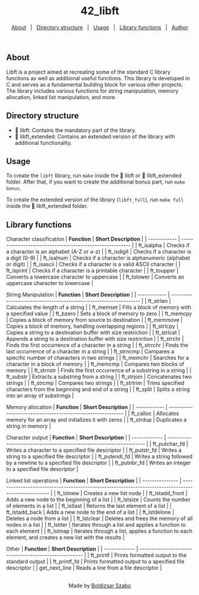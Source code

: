 <h1 align="center">42_libft</h1>

<p align="center">
  <a href="#about">About</a> &#xa0; | &#xa0; 
  <a href="#directory-structure">Directory structure</a> &#xa0; | &#xa0;
  <a href="#usage">Usage</a> &#xa0; | &#xa0;
  <a href="#library-functions">Library functions</a> &#xa0; | &#xa0;
  <a href="https://github.com/Szabold1" target="_blank">Author</a>
</p>

<br>

## About

Libft is a project aimed at recreating some of the standard C library functions as well as additional useful functions. This library is developed in C and serves as a fundamental building block for various other projects. The library includes various functions for string manipulation, memory allocation, linked list manipulation, and more.

## Directory structure

- 📁 libft: Contains the mandatory part of the library.
- 📁 libft_extended: Contains an extended version of the library with additional functionality.

## Usage

To create the `libft` library, run `make` inside the 📁 libft or 📁 libft_extended folder.
After that, if you want to create the additional bonus part, run `make bonus`.

To create the extended version of the library (`libft_full`), run `make full` inside the 📁 libft_extended folder.

## Library functions

Character classification
| **Function** | **Short Description**                                     |
| ------------ | --------------------------------------------------------- |
| ft_isalpha   | Checks if a character is an alphabet (A-Z or a-z)         |
| ft_isdigit   | Checks if a character is a digit (0-9)                    |
| ft_isalnum   | Checks if a character is alphanumeric (alphabet or digit) |
| ft_isascii   | Checks if a character is a valid ASCII character          |
| ft_isprint   | Checks if a character is a printable character            |
| ft_toupper   | Converts a lowercase character to uppercase               |
| ft_tolower   | Converts an uppercase character to lowercase              |


String Manipulation
| **Function** | **Short Description**                                             |
| ------------ | ----------------------------------------------------------------- |
| ft_strlen    | Calculates the length of a string                                 |
| ft_memset    | Fills a block of memory with a specified value                    |
| ft_bzero     | Sets a block of memory to zero                                    |
| ft_memcpy    | Copies a block of memory from source to destination               |
| ft_memmove   | Copies a block of memory, handling overlapping regions            |
| ft_strlcpy   | Copies a string to a destination buffer with size restriction     |
| ft_strlcat   | Appends a string to a destination buffer with size restriction    |
| ft_strchr    | Finds the first occurrence of a character in a string             |
| ft_strrchr   | Finds the last occurrence of a character in a string              |
| ft_strncmp   | Compares a specific number of characters in two strings           |
| ft_memchr    | Searches for a character in a block of memory                     |
| ft_memcmp    | Compares two blocks of memory                                     |
| ft_strnstr   | Finds the first occurrence of a substring in a string             |
| ft_substr    | Extracts a substring from a string                                |
| ft_strjoin   | Concatenates two strings                                          |
| ft_strcmp    | Compares two strings                                              |
| ft_strtrim   | Trims specified characters from the beginning and end of a string |
| ft_split     | Splits a string into an array of substrings                       |


Memory allocation
| **Function** | **Short Description**                                       |
| ------------ | ----------------------------------------------------------- |
| ft_calloc    | Allocates memory for an array and initializes it with zeros |
| ft_strdup    | Duplicates a string in memory                               |


Character output
| **Function**  | **Short Description**                                                |
| ------------- | -------------------------------------------------------------------- |
| ft_putchar_fd | Writes a character to a specified file descriptor                    |
| ft_putstr_fd  | Writes a string to a specified file descriptor                       |
| ft_putendl_fd | Writes a string followed by a newline to a specified file descriptor |
| ft_putnbr_fd  | Writes an integer to a specified file descriptor                     |


Linked list operations
| **Function**    | **Short Description**                                                                                |
| --------------- | ---------------------------------------------------------------------------------------------------- |
| ft_lstnew       | Creates a new list node                                                                              |
| ft_lstadd_front | Adds a new node to the beginning of a list                                                           |
| ft_lstsize      | Counts the number of elements in a list                                                              |
| ft_lstlast      | Returns the last element of a list                                                                   |
| ft_lstadd_back  | Adds a new node to the end of a list                                                                 |
| ft_lstdelone    | Deletes a node from a list                                                                           |
| ft_lstclear     | Deletes and frees the memory of all nodes in a list                                                  |
| ft_lstiter      | Iterates through a list and applies a function to each element                                       |
| ft_lstmap       | Iterates through a list, applies a function to each element, and creates a new list with the results |


Other
| **Function**  | **Short Description**                                  |
| ------------- | ------------------------------------------------------ |
| ft_printf     | Prints formatted output to the standard output         |
| ft_printf_fd  | Prints formatted output to a specified file descriptor |
| get_next_line | Reads a line from a file descriptor                    |

<br>

<div align="center">
  Made by <a href="https://github.com/Szabold1" target="_blank">Boldizsar Szabo</a>
</div>
